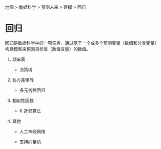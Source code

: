 地图 > 数据科学 > 预测未来 > 建模 > 回归

# 回归

回归是数据科学中的一项任务，通过基于一个或多个预测变量（数值和分类变量）构建模型来预测目标值（数值变量）的数值。

1.  频率表

    +   决策树

1.  协方差矩阵

    +   多元线性回归

1.  相似性函数

    +   K 近邻算法

1.  其他

    +   人工神经网络

    +   支持向量机
